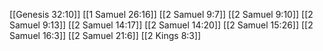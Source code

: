 [[Genesis 32:10]]
[[1 Samuel 26:16]]
[[2 Samuel 9:7]]
[[2 Samuel 9:10]]
[[2 Samuel 9:13]]
[[2 Samuel 14:17]]
[[2 Samuel 14:20]]
[[2 Samuel 15:26]]
[[2 Samuel 16:3]]
[[2 Samuel 21:6]]
[[2 Kings 8:3]]
